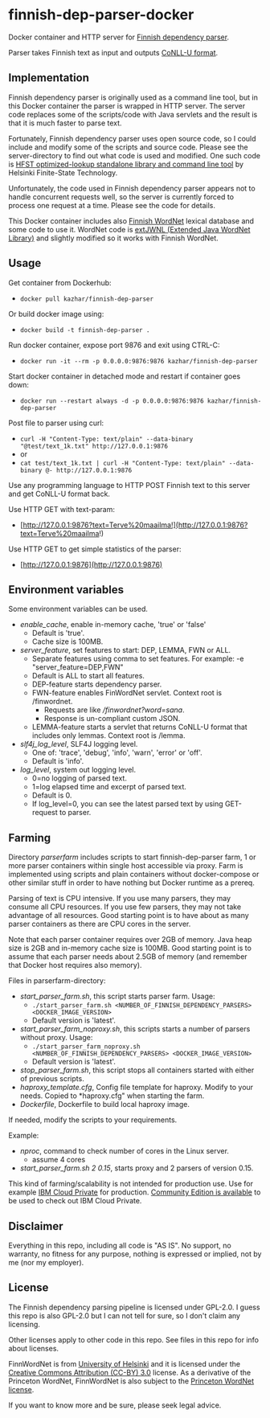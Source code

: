 # finnish-dep-parser-docker

Docker container and HTTP server for [Finnish dependency parser](https://github.com/TurkuNLP/Finnish-dep-parser).

Parser takes Finnish text as input and outputs [CoNLL-U format](http://universaldependencies.org/format.html).

## Implementation

Finnish dependency parser is originally used as a command line tool, but in this Docker container the parser is wrapped in HTTP server. The server code replaces some of the scripts/code with Java servlets and the result is that it is much faster to parse text.

Fortunately, Finnish dependency parser uses open source code, so I could include and modify some of the 
scripts and source code. Please see the server-directory to find out what code is used and modified.
One such code is [HFST optimized-lookup standalone library and command line tool](https://github.com/hfst/hfst-optimized-lookup) by Helsinki Finite-State Technology.

Unfortunately, the code used in Finnish dependency parser appears not to handle concurrent requests well, so
the server is currently forced to process one request at a time. Please see the code for details.

This Docker container includes also [Finnish WordNet](http://www.ling.helsinki.fi/en/lt/research/finnwordnet/) lexical database and some code to use it. WordNet code is [extJWNL (Extended Java WordNet Library)](https://github.com/extjwnl/extjwnl) and slightly modified so it works with Finnish WordNet.

## Usage

Get container from Dockerhub:

- ```docker pull kazhar/finnish-dep-parser```

Or build docker image using:

- ```docker build -t finnish-dep-parser .```

Run docker container, expose port 9876 and exit using CTRL-C:

- ```docker run -it --rm -p 0.0.0.0:9876:9876 kazhar/finnish-dep-parser```

Start docker container in detached mode and restart if container goes down:

- ```docker run --restart always -d -p 0.0.0.0:9876:9876 kazhar/finnish-dep-parser```

Post file to parser using curl:

- ```curl -H "Content-Type: text/plain" --data-binary "@test/text_1k.txt" http://127.0.0.1:9876```
- or
- ```cat test/text_1k.txt | curl -H "Content-Type: text/plain" --data-binary @- http://127.0.0.1:9876```

Use any programming language to HTTP POST Finnish text to this server and get CoNLL-U format back.

Use HTTP GET with text-param:

- [http://127.0.0.1:9876?text=Terve%20maailma!](http://127.0.0.1:9876?text=Terve%20maailma!)

Use HTTP GET to get simple statistics of the parser:

- [http://127.0.0.1:9876](http://127.0.0.1:9876)

## Environment variables

Some environment variables can be used. 

- *enable_cache*, enable in-memory cache, 'true' or 'false'
  - Default is 'true'.
  - Cache size is 100MB.
- *server_feature*, set features to start: DEP, LEMMA, FWN or ALL. 
  - Separate features using comma to set features. For example: -e "server_feature=DEP,FWN"
  - Default is ALL to start all features.
  - DEP-feature starts dependency parser.
  - FWN-feature enables FinWordNet servlet. Context root is /finwordnet.
    - Requests are like */finwordnet?word=sana*.
    - Response is un-compliant custom JSON.
  - LEMMA-feature starts a servlet that returns CoNLL-U format that includes only lemmas. Context root is /lemma.
- *slf4j_log_level*, SLF4J logging level.
  - One of: 'trace', 'debug', 'info', 'warn', 'error' or 'off'.
  - Default is 'info'.
- *log_level*, system out logging level. 
  - 0=no logging of parsed text.
  - 1=log elapsed time and excerpt of parsed text.
  - Default is 0.
  - If log_level=0, you can see the latest parsed text by using GET-request to parser.

## Farming

Directory *parserfarm* includes scripts to start finnish-dep-parser farm, 1 or more parser containers within single host accessible via proxy. Farm is implemented using scripts and plain containers without docker-compose or other similar stuff in order to have nothing but Docker runtime as a prereq.

Parsing of text is CPU intensive. If you use many parsers, they may consume all CPU resources. If you use few parsers, they may not take advantage of all resources. Good starting point is to have about as many parser containers as there are CPU cores in the server.

Note that each parser container requires over 2GB of memory. Java heap size is 2GB and in-memory cache size is 100MB. Good starting point is to assume that each parser needs about 2.5GB of memory (and remember that Docker host requires also memory).

Files in parserfarm-directory:

- *start_parser_farm.sh*, this script starts parser farm. Usage: 
  - ```./start_parser_farm.sh <NUMBER_OF_FINNISH_DEPENDENCY_PARSERS> <DOCKER_IMAGE_VERSION>```
  - Default version is 'latest'.
- *start_parser_farm_noproxy.sh*, this scripts starts a number of parsers without proxy. Usage:
  - ```./start_parser_farm_noproxy.sh <NUMBER_OF_FINNISH_DEPENDENCY_PARSERS> <DOCKER_IMAGE_VERSION>```
  - Default version is 'latest'.
- *stop_parser_farm.sh*, this script stops all containers started with either of previous scripts.
- *haproxy_template.cfg*, Config file template for haproxy. Modify to your needs. Copied to *haproxy.cfg" when starting the farm.
- *Dockerfile*, Dockerfile to build local haproxy image.

If needed, modify the scripts to your requirements.

Example:

- *nproc*, command to check number of cores in the Linux server.
  - assume 4 cores
- *start_parser_farm.sh 2 0.15*, starts proxy and 2 parsers of version 0.15.

This kind of farming/scalability is not intended for production use. Use for example [IBM Cloud Private](https://www.ibm.com/cloud-computing/products/ibm-cloud-private/) for production. [Community Edition is available](https://hub.docker.com/r/ibmcom/icp-inception/) to be used to check out IBM Cloud Private.

## Disclaimer

Everything in this repo, including all code is "AS IS". No support, no warranty, no fitness for any purpose, nothing is expressed or implied, not by me (nor my employer).

## License

The Finnish dependency parsing pipeline is licensed under GPL-2.0. I guess this repo is also GPL-2.0 but I can not tell for sure, so I don't claim any licensing.

Other licenses apply to other code in this repo. See files in this repo for info about licenses. 

FinnWordNet is from [University of Helsinki](http://www.ling.helsinki.fi/en/lt/research/finnwordnet/)
and it is licensed under the [Creative Commons Attribution (CC-BY) 3.0](http://creativecommons.org/licenses/by/3.0/) license. As a derivative of the Princeton WordNet, FinnWordNet is also subject to the [Princeton WordNet license](http://wordnet.princeton.edu/wordnet/license/).

If you want to know more and be sure, please seek legal advice.
